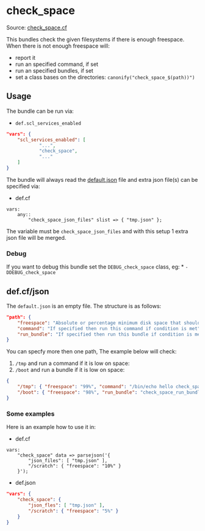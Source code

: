 
# check_space 

Source: [check_space.cf](/services/check_space.cf)

This bundles check the given filesystems if there is enough freespace. When there is
not enough freespace will:
 * report it
 * run an specified command, if set
 * run an specified bundles, if set
 * set a class bases on the directories: `canonify("check_space_$(path))")`

## Usage

The bundle can be run via:
 * `def.scl_services_enabled`
```json
"vars": {
    "scl_services_enabled": [
            "...",
            "check_space",
            "..."
    ]
}
```

The bundle will always read the [default.json](/templates/check_space/json/default.json) file
and extra json file(s) can be specified via:
 * def.cf
```
vars:
    any::
        "check_space_json_files" slist => { "tmp.json" };
```

The variable must be `check_space_json_files` and with this setup 1 extra json file will be merged.

### Debug

If you want to debug this bundle set the `DEBUG_check_space` class, eg:
    * `-DDEBUG_check_space`

## def.cf/json

The `default.json` is an empty file. The structure is as follows:
```json
"path": {
    "freespace": "Absolute or percentage minimum disk space that should be available before",
    "command": "If specified then run this command if condition is met",
    "run_bundle": "If specified then run this bundle if condition is met"
}
```

You can specfy more then one path, The example below will
check:
  1.  `/tmp` and run a command if it is low on space:
  1.  `/boot` and run a bundle if it is low on space:
```json
{
    "/tmp": { "freespace": "99%", "command": "/bin/echo hello check_space"  },
    "/boot": { "freespace": "98%", "run_bundle": "check_space_run_bundle_test" }
}
```

### Some examples

Here is an example how to use it in:
 * def.cf
```
vars:
    "check_space" data => parsejson('{
        "json_files": [ "tmp.json" ],
        "/scratch": { "freespace": "10%" }
    }');
```

 * def.json
```json
"vars": {
    "check_space": {
        "json_fles": [ "tmp.json" ],
        "/scratch": { "freespace": "5%" }
    }
}
```
